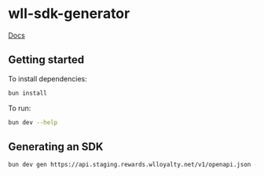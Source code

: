# wll-sdk-generator

[Docs](https://white-label-loyalty.github.io/wll-sdk)

## Getting started

To install dependencies:

```bash
bun install
```

To run:

```bash
bun dev --help
```

## Generating an SDK

```bash
bun dev gen https://api.staging.rewards.wlloyalty.net/v1/openapi.json -k YOUR_API_KEY
```

